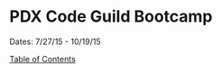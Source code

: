 
PDX Code Guild Bootcamp
=======================

Dates: 7/27/15 - 10/19/15

[Table of Contents](completed_assignments.md)
